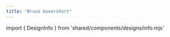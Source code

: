 ```yaml
---
title: "Bruce boxershort"
---
```


import { DesignInfo } from 'shared/components/designs/info.mjs'

<DesignInfo design='bruce' docs />

